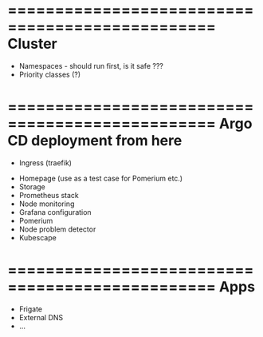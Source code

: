================================================
Cluster
================================================
- Namespaces - should run first, is it safe ???
- Priority classes (?)

================================================
Argo CD deployment from here
================================================
+ Ingress (traefik)
- Homepage (use as a test case for Pomerium etc.)
- Storage
- Prometheus stack
- Node monitoring
- Grafana configuration
- Pomerium
- Node problem detector
- Kubescape

================================================
Apps
================================================
- Frigate
- External DNS
- ...
